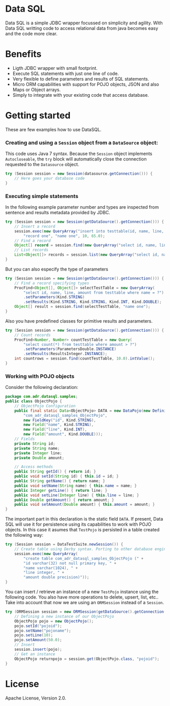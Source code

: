Data SQL
========

Data SQL is a simple JDBC wrapper focussed on simplicity and agility. With Data SQL writting code to access relational data from java becomes easy and the code more clear.

Benefits
========

* Ligth JDBC wrapper with small footprint.
* Execute SQL statements with just one line of code.
* Very flexible to define parameters and results of SQL statements.
* Micro ORM capabilities with support for POJO objects, JSON and also Maps or Object arrays.
* Simply to integrate with your existing code that access database.

Getting started
===============

These are few examples how to use DataSQL.

### Creating and using a `Session` object from a `DataSource` object:

This code uses Java 7 syntax. Because the `Session` object implements `Autocloseable`, the `try` block will automatically close the connection requested to the `Datasource` object.

```java
try (Session session = new Session(datasource.getConnection())) {
    // Here goes your database code
}
```

### Executing simple statements

In the following example parameter number and types are inspected from sentence and results metadata provided by JDBC.

```java
try (Session session = new Session(getDataSource().getConnection())) {
    // Insert a record
    session.exec(new QueryArray("insert into testtable(id, name, line, amount) values (?, ?, ?, ?)"),
        "record one", "name one", 10, 65.0);
    // Find a record
    Object[] record = session.find(new QueryArray("select id, name, line, amount from testtable where name = ?"), "name one");
    // List records
    List<Object[]> records = session.list(new QueryArray("select id, name, line, amount from testtable"));
} 
```

But you can also especify the type of parameters

```java
try (Session session = new Session(getDataSource().getConnection())) {
    // Find a record specifying types
    ProcFind<Object[], Object[]> selectTestTable = new QueryArray(
        "select id, name, line, amount from testtable where name = ?")
        .setParameters(Kind.STRING)
        .setResults(Kind.STRING, Kind.STRING, Kind.INT, Kind.DOUBLE);       
    Object[] result = session.find(selectTestTable, "name one");
}  
```

Also you have predefined classes for primitive results and parameters.

```java 
try (Session session = new Session(getDataSource().getConnection())) {
    // Count records
    ProcFind<Number, Number> countTestTable = new Query(
        "select count(*) from testtable where amount > ?")
        .setParameters(ParametersDouble.INSTANCE)
        .setResults(ResultsInteger.INSTANCE);       
    int countrows = session.find(countTestTable, 10.0).intValue();   
}  
```

### Working with POJO objects

Consider the following declaration:

```java
package com.adr.datasql.samples;
public class ObjectPojo {
    // ObjectPojo Configuration   
    public final static Data<ObjectPojo> DATA = new DataPojo(new Definition(
        "com_adr_datasql_samples_ObjectPojo",
        new FieldKey("id", Kind.STRING),
        new Field("name", Kind.STRING),            
        new Field("line", Kind.INT),
        new Field("amount", Kind.DOUBLE)));
    // Fields    
    private String id;
    private String name;
    private Integer line;
    private Double amount;

    // Access methods
    public String getId() { return id; }
    public void setId(String id) { this.id = id; }
    public String getName() { return name; }
    public void setName(String name) { this.name = name; }
    public Integer getLine() { return line; }
    public void setLine(Integer line) { this.line = line; }
    public Double getAmount() { return amount; }
    public void setAmount(Double amount) { this.amount = amount; }
}
```

The important part in this declaration is the static field `DATA`. If present, Data SQL will use it for persistence using its capabilities to work with POJO objects. In this case it asumes that `TestPojo` is persisted in a table created the following way:
            
```java
try (Session session = DataTestSuite.newSession()) {           
    // Create table using Derby syntax. Porting to other database engines will easy
    session.exec(new QueryArray(
        "create table com_adr_datasql_samples_ObjectPojo (" +
        "id varchar(32) not null primary key, " +
        "name varchar(1024), " +                        
        "line integer, " +
        "amount double precision)")); 
}
```

You can insert / retrieve an instance of a new `TestPojo` instance using the following code. You also have more operations to delete, upsert, list, etc.. Take into account that now we are using an `ORMSession` instead of a `Session`.
            
```java
try (ORMSession session = new ORMSession(getDataSource().getConnection())) { 
    // Defining a new instance of our ObjectPojo
    ObjectPojo pojo = new ObjectPojo();
    pojo.setId("pojoid");
    pojo.setName("pojoname");
    pojo.setLine(10);
    pojo.setAmount(50.0);
    // Insert
    session.insert(pojo);  
    // Get an instance
    ObjectPojo returnpojo = session.get(ObjectPojo.class, "pojoid");
} 
```

License
=======

Apache License, Version 2.0.
